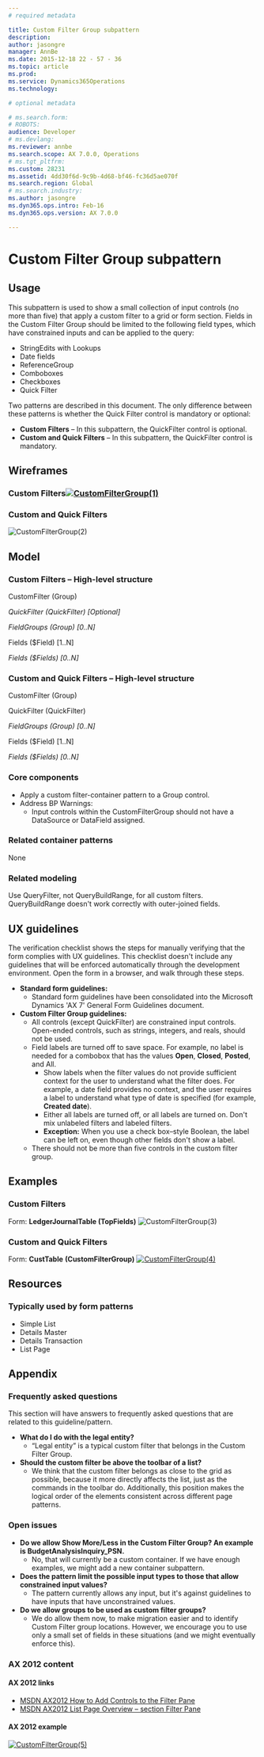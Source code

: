 ```yaml
---
# required metadata

title: Custom Filter Group subpattern
description: 
author: jasongre
manager: AnnBe
ms.date: 2015-12-18 22 - 57 - 36
ms.topic: article
ms.prod: 
ms.service: Dynamics365Operations
ms.technology: 

# optional metadata

# ms.search.form: 
# ROBOTS: 
audience: Developer
# ms.devlang: 
ms.reviewer: annbe
ms.search.scope: AX 7.0.0, Operations
# ms.tgt_pltfrm: 
ms.custom: 28231
ms.assetid: 4dd30f6d-9c9b-4d68-bf46-fc36d5ae070f
ms.search.region: Global
# ms.search.industry: 
ms.author: jasongre
ms.dyn365.ops.intro: Feb-16
ms.dyn365.ops.version: AX 7.0.0

---
```


# Custom Filter Group subpattern



Usage
-----

This subpattern is used to show a small collection of input controls (no more than five) that apply a custom filter to a grid or form section. Fields in the Custom Filter Group should be limited to the following field types, which have constrained inputs and can be applied to the query:

-   StringEdits with Lookups
-   Date fields
-   ReferenceGroup
-   Comboboxes
-   Checkboxes
-   Quick Filter

Two patterns are described in this document. The only difference between these patterns is whether the Quick Filter control is mandatory or optional:

-   **Custom Filters** – In this subpattern, the QuickFilter control is optional.
-   **Custom and Quick Filters** – In this subpattern, the QuickFilter control is mandatory.

## Wireframes
### Custom Filters[![CustomFilterGroup(1)](./media/customfiltergroup1.png)](./media/customfiltergroup1.png)

### Custom and Quick Filters

![CustomFilterGroup(2)](./media/customfiltergroup2.png)

## Model
### Custom Filters – High-level structure

CustomFilter (Group)

*QuickFilter (QuickFilter) \[Optional\]*

*FieldGroups (Group) \[0..N\]*

Fields ($Field) \[1..N\]

*Fields ($Fields) \[0..N\]*

### Custom and Quick Filters – High-level structure

CustomFilter (Group)

QuickFilter (QuickFilter)

*FieldGroups (Group) \[0..N\]*

Fields ($Field) \[1..N\]

*Fields ($Fields) \[0..N\]*

### Core components

-   Apply a custom filter-container pattern to a Group control.
-   Address BP Warnings:
    -   Input controls within the CustomFilterGroup should not have a DataSource or DataField assigned.

### Related container patterns

None

### Related modeling

Use QueryFilter, not QueryBuildRange, for all custom filters. QueryBuildRange doesn't work correctly with outer-joined fields.

## UX guidelines
The verification checklist shows the steps for manually verifying that the form complies with UX guidelines. This checklist doesn't include any guidelines that will be enforced automatically through the development environment. Open the form in a browser, and walk through these steps.

-   **Standard form guidelines:**
    -   Standard form guidelines have been consolidated into the Microsoft Dynamics 'AX 7' General Form Guidelines document.
-   **Custom Filter Group guidelines:**
    -   All controls (except QuickFilter) are constrained input controls. Open-ended controls, such as strings, integers, and reals, should not be used.
    -   Field labels are turned off to save space. For example, no label is needed for a combobox that has the values **Open**, **Closed**, **Posted**, and All.
        -   Show labels when the filter values do not provide sufficient context for the user to understand what the filter does. For example, a date field provides no context, and the user requires a label to understand what type of date is specified (for example, **Created date**).
        -   Either all labels are turned off, or all labels are turned on. Don't mix unlabeled filters and labeled filters.
        -   **Exception:** When you use a check box–style Boolean, the label can be left on, even though other fields don't show a label.
    -   There should not be more than five controls in the custom filter group.

## Examples
### Custom Filters

Form: **LedgerJournalTable (TopFields)** ![CustomFilterGroup(3)](./media/customfiltergroup3.png)

### Custom and Quick Filters

Form: **CustTable** **(CustomFilterGroup)** [![CustomFilterGroup(4)](./media/customfiltergroup4.png)](./media/customfiltergroup4.png)

## Resources
### Typically used by form patterns

-   Simple List
-   Details Master
-   Details Transaction
-   List Page

## Appendix
### Frequently asked questions

This section will have answers to frequently asked questions that are related to this guideline/pattern.

-   **What do I do with the legal entity?**
    -   “Legal entity” is a typical custom filter that belongs in the Custom Filter Group.
-   **Should the custom filter be above the toolbar of a list?**
    -   We think that the custom filter belongs as close to the grid as possible, because it more directly affects the list, just as the commands in the toolbar do. Additionally, this position makes the logical order of the elements consistent across different page patterns.

### Open issues

-   **Do we allow Show More/Less in the Custom Filter Group? An example is BudgetAnalysisInquiry\_PSN.**
    -   No, that will currently be a custom container. If we have enough examples, we might add a new container subpattern.
-   **Does the pattern limit the possible input types to those that allow constrained input values?**
    -   The pattern currently allows any input, but it's against guidelines to have inputs that have unconstrained values.
-   **Do we allow groups to be used as custom filter groups?**
    -   We do allow them now, to make migration easier and to identify Custom Filter group locations. However, we encourage you to use only a small set of fields in these situations (and we might eventually enforce this).

### AX 2012 content

#### AX 2012 links

-   [MSDN AX2012 How to Add Controls to the Filter Pane](http://msdn.microsoft.com/EN-US/library/cc577231.aspx)
-   [MSDN AX2012 List Page Overview – section Filter Pane](http://msdn.microsoft.com/EN-US/library/cc616937.aspx)

#### AX 2012 example

[![CustomFilterGroup(5)](./media/customfiltergroup5.png)](./media/customfiltergroup5.png)

